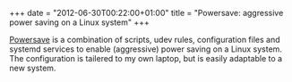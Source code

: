 +++
date = "2012-06-30T00:22:00+01:00"
title = "Powersave: aggressive power saving on a Linux system"
+++

[Powersave](https://github.com/Hjdskes/powersave) is a combination of scripts,
udev rules, configuration files and systemd services to enable (aggressive)
power saving on a Linux system. The configuration is tailered to my own laptop,
but is easily adaptable to a new system.
